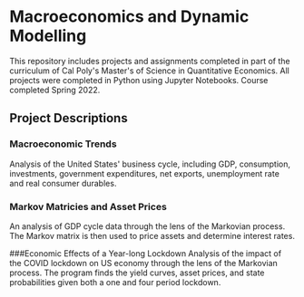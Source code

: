 # Macroeconomics and Dynamic Modelling

This repository includes projects and assignments completed in part of the curriculum of Cal Poly's Master's of Science in Quantitative Economics. All projects were completed in Python using Jupyter Notebooks. Course completed Spring 2022.

## Project Descriptions

### Macroeconomic Trends
Analysis of the United States' business cycle, including GDP, consumption, investments, government expenditures, net exports, unemployment rate and real consumer durables.

### Markov Matricies and Asset Prices
An analysis of GDP cycle data through the lens of the Markovian process. The Markov matrix is then used to price assets and determine interest rates.

###Economic Effects of a Year-long Lockdown
Analysis of the impact of the COVID lockdown on US economy through the lens of the Markovian process. The program finds the yield curves, asset prices, and state probabilities given both a one and four period lockdown.
